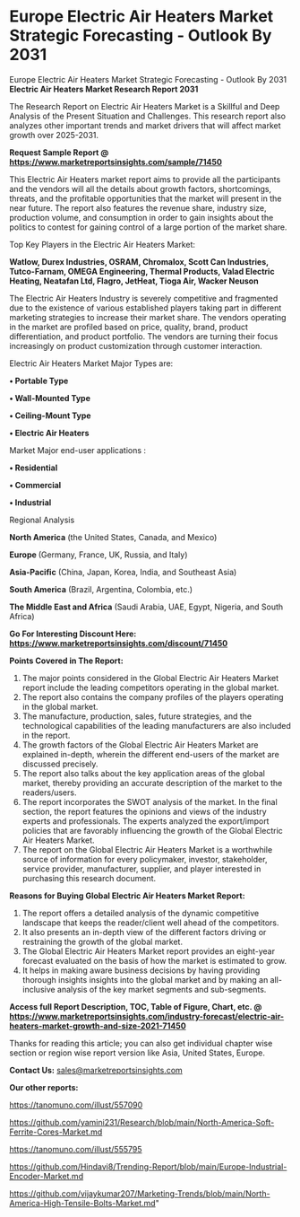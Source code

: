 # Europe Electric Air Heaters Market Strategic Forecasting - Outlook By 2031
 Europe Electric Air Heaters Market Strategic Forecasting - Outlook By 2031
<strong>Electric Air Heaters Market Research Report 2031</strong>

The Research Report on Electric Air Heaters Market is a Skillful and Deep Analysis of the Present Situation and Challenges. This research report also analyzes other important trends and market drivers that will affect market growth over 2025-2031.

<strong>Request Sample Report @ <a href=https://www.marketreportsinsights.com/sample/71450>https://www.marketreportsinsights.com/sample/71450</a></strong>

This Electric Air Heaters market report aims to provide all the participants and the vendors will all the details about growth factors, shortcomings, threats, and the profitable opportunities that the market will present in the near future. The report also features the revenue share, industry size, production volume, and consumption in order to gain insights about the politics to contest for gaining control of a large portion of the market share.

Top Key Players in the Electric Air Heaters Market:

<strong>Watlow, Durex Industries, OSRAM, Chromalox, Scott Can Industries, Tutco-Farnam, OMEGA Engineering, Thermal Products, Valad Electric Heating, Neatafan Ltd, Flagro, JetHeat, Tioga Air, Wacker Neuson</strong>

The Electric Air Heaters Industry is severely competitive and fragmented due to the existence of various established players taking part in different marketing strategies to increase their market share. The vendors operating in the market are profiled based on price, quality, brand, product differentiation, and product portfolio. The vendors are turning their focus increasingly on product customization through customer interaction.

Electric Air Heaters Market Major Types are:

<strong>• Portable Type

• Wall-Mounted Type

• Ceiling-Mount Type

• Electric Air Heaters</strong>

Market Major end-user applications :

<strong>• Residential

• Commercial

• Industrial</strong>

Regional Analysis

</u><strong><b>North America</b></strong> (the United States, Canada, and Mexico)

<strong><b>Europe </b></strong>(Germany, France, UK, Russia, and Italy)

<strong><b>Asia-Pacific</b></strong> (China, Japan, Korea, India, and Southeast Asia)

<strong><b>South America</b></strong> (Brazil, Argentina, Colombia, etc.)

<strong><b>The Middle East and Africa</b></strong> (Saudi Arabia, UAE, Egypt, Nigeria, and South Africa)

<strong>Go For Interesting Discount Here: <a href=https://www.marketreportsinsights.com/discount/71450>https://www.marketreportsinsights.com/discount/71450</a></strong>

<strong>Points Covered in The Report:</strong>
<ol>
  <li>The major points considered in the Global Electric Air Heaters Market report include the leading competitors operating in the global market.</li>
  <li>The report also contains the company profiles of the players operating in the global market.</li>
  <li>The manufacture, production, sales, future strategies, and the technological capabilities of the leading manufacturers are also included in the report.</li>
  <li>The growth factors of the Global Electric Air Heaters Market are explained in-depth, wherein the different end-users of the market are discussed precisely.</li>
  <li>The report also talks about the key application areas of the global market, thereby providing an accurate description of the market to the readers/users.</li>
  <li>The report incorporates the SWOT analysis of the market. In the final section, the report features the opinions and views of the industry experts and professionals. The experts analyzed the export/import policies that are favorably influencing the growth of the Global Electric Air Heaters Market.</li>
  <li>The report on the Global Electric Air Heaters Market is a worthwhile source of information for every policymaker, investor, stakeholder, service provider, manufacturer, supplier, and player interested in purchasing this research document.</li>
</ol>
<strong>Reasons for Buying Global Electric Air Heaters Market Report:</strong>

<ol>
  <li>The report offers a detailed analysis of the dynamic competitive landscape that keeps the reader/client well ahead of the competitors.</li>
  <li>It also presents an in-depth view of the different factors driving or restraining the growth of the global market.</li>
  <li>The Global Electric Air Heaters Market report provides an eight-year forecast evaluated on the basis of how the market is estimated to grow.</li>
  <li>It helps in making aware business decisions by having providing thorough insights insights into the global market and by making an all-inclusive analysis of the key market segments and sub-segments.</li>
</ol>
<strong>Access full Report Description, TOC, Table of Figure, Chart, etc. @ <a href=https://www.marketreportsinsights.com/industry-forecast/electric-air-heaters-market-growth-and-size-2021-71450>https://www.marketreportsinsights.com/industry-forecast/electric-air-heaters-market-growth-and-size-2021-71450</a></strong>


Thanks for reading this article; you can also get individual chapter wise section or region wise report version like Asia, United States, Europe.

<strong>Contact Us:</strong>
sales@marketreportsinsights.com

<strong>Our other reports:</strong>

<a href=https://tanomuno.com/illust/557090>https://tanomuno.com/illust/557090</a>

<a href=https://github.com/yamini231/Research/blob/main/North-America-Soft-Ferrite-Cores-Market.md>https://github.com/yamini231/Research/blob/main/North-America-Soft-Ferrite-Cores-Market.md</a>

<a href=https://tanomuno.com/illust/555795>https://tanomuno.com/illust/555795</a>

<a href=https://github.com/Hindavi8/Trending-Report/blob/main/Europe-Industrial-Encoder-Market.md>https://github.com/Hindavi8/Trending-Report/blob/main/Europe-Industrial-Encoder-Market.md</a>

<a href=https://github.com/vijaykumar207/Marketing-Trends/blob/main/North-America-High-Tensile-Bolts-Market.md>https://github.com/vijaykumar207/Marketing-Trends/blob/main/North-America-High-Tensile-Bolts-Market.md</a>"

